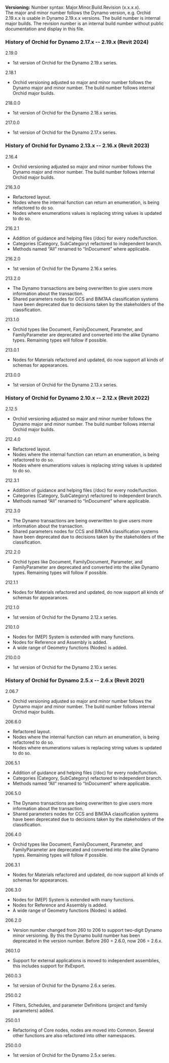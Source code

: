 ﻿**Versioning:** Number syntax: Major.Minor.Build.Revision (x.x.x.x).  
The major and minor number follows the Dynamo version, e.g. Orchid 2.19.x.x is usable in Dynamo 2.19.x.x versions. The build number is internal major builds. The revision number is an internal build number without public documentation and display in this file.  
  
  
### History of Orchid for Dynamo 2.17.x -- 2.19.x (Revit 2024)  
  
2.19.0
- 1st version of Orchid for the Dynamo 2.19.x series.  
  
2.18.1  
- Orchid versioning adjusted so major and minor number follows the Dynamo major and minor number. The build number follows internal Orchid major builds.  
  
218.0.0  
- 1st version of Orchid for the Dynamo 2.18.x series.  
  
217.0.0  
- 1st version of Orchid for the Dynamo 2.17.x series.  
  
  
### History of Orchid for Dynamo 2.13.x -- 2.16.x (Revit 2023)  
  
2.16.4  
- Orchid versioning adjusted so major and minor number follows the Dynamo major and minor number. The build number follows internal Orchid major builds.  
 
216.3.0  
- Refactored layout.  
- Nodes where the internal function can return an enumeration, is being refactored to do so.  
- Nodes where enumerations values is replacing string values is updated to do so.  
  
216.2.1  
- Addition of guidance and helping files (/doc) for every node/function.  
- Categories (Category, SubCategory) refactored to independent branch.  
- Methods named “All” renamed to “InDocument” where applicable.  
  
216.2.0  
- 1st version of Orchid for the Dynamo 2.16.x series.  
  
213.2.0  
- The Dynamo transactions are being overwritten to give users more information about the transaction.  
- Shared parameters nodes for CCS and BIM7AA classification systems have been deprecated due to decisions taken by the stakeholders of the classification.  
  
213.1.0  
- Orchid types like Document, FamilyDocument, Parameter, and FamilyParameter are deprecated and converted into the alike Dynamo types. Remaining types will follow if possible.  
  
213.0.1  
- Nodes for Materials refactored and updated, do now support all kinds of schemas for appearances.  
  
213.0.0  
- 1st version of Orchid for the Dynamo 2.13.x series.  
  
  
### History of Orchid for Dynamo 2.10.x -- 2.12.x (Revit 2022)  
  
2.12.5
- Orchid versioning adjusted so major and minor number follows the Dynamo major and minor number. The build number follows internal Orchid major builds.  
  
212.4.0  
- Refactored layout.  
- Nodes where the internal function can return an enumeration, is being refactored to do so.  
- Nodes where enumerations values is replacing string values is updated to do so.  
  
212.3.1  
- Addition of guidance and helping files (/doc) for every node/function.  
- Categories (Category, SubCategory) refactored to independent branch.  
- Methods named “All” renamed to “InDocument” where applicable.  
  
212.3.0  
- The Dynamo transactions are being overwritten to give users more information about the transaction.  
- Shared parameters nodes for CCS and BIM7AA classification systems have been deprecated due to decisions taken by the stakeholders of the classification.  
  
212.2.0  
- Orchid types like Document, FamilyDocument, Parameter, and FamilyParameter are deprecated and converted into the alike Dynamo types. Remaining types will follow if possible.  
  
212.1.1  
- Nodes for Materials refactored and updated, do now support all kinds of schemas for appearances.  
  
212.1.0  
- 1st version of Orchid for the Dynamo 2.12.x series.  
  
210.1.0  
- Nodes for (MEP) System is extended with many functions.  
- Nodes for Reference and Assembly is added.  
- A wide range of Geometry functions (Nodes) is added.  
  
210.0.0  
- 1st version of Orchid for the Dynamo 2.10.x series.  
  
  
### History of Orchid for Dynamo 2.5.x -- 2.6.x (Revit 2021)  
  
2.06.7  
- Orchid versioning adjusted so major and minor number follows the Dynamo major and minor number. The build number follows internal Orchid major builds.  
  
206.6.0  
- Refactored layout.  
- Nodes where the internal function can return an enumeration, is being refactored to do so.  
- Nodes where enumerations values is replacing string values is updated to do so.  
  
206.5.1  
- Addition of guidance and helping files (/doc) for every node/function.  
- Categories (Category, SubCategory) refactored to independent branch.  
- Methods named “All” renamed to “InDocument” where applicable.  
  
206.5.0  
- The Dynamo transactions are being overwritten to give users more information about the transaction.  
- Shared parameters nodes for CCS and BIM7AA classification systems have been deprecated due to decisions taken by the stakeholders of the classification.  
  
206.4.0  
- Orchid types like Document, FamilyDocument, Parameter, and FamilyParameter are deprecated and converted into the alike Dynamo types. Remaining types will follow if possible.  
  
206.3.1  
- Nodes for Materials refactored and updated, do now support all kinds of schemas for appearances.  
  
206.3.0  
- Nodes for (MEP) System is extended with many functions.  
- Nodes for Reference and Assembly is added.  
- A wide range of Geometry functions (Nodes) is added.  
    
206.2.0  
- Version number changed from 260 to 206 to support two-digit Dynamo minor versioning. By this the Dynamo build number has been deprecated in the version number. Before 260 = 2.6.0, now 206 = 2.6.x.  
  
260.1.0  
- Support for external applications is moved to independent assemblies, this includes support for IfxExport.  
  
260.0.3  
- 1st version of Orchid for the Dynamo 2.6.x series.  
  
250.0.2  
- Filters, Schedules, and parameter Definitions (project and family parameters) added.  
  
250.0.1  
- Refactoring of Core nodes, nodes are moved into Common. Several other functions are also refactored into other namespaces.  
  
250.0.0  
- 1st version of Orchid for the Dynamo 2.5.x series.  
